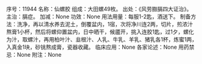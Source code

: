 序号：11944
名称：仙螺胶
组成：大田螺49枚。
出处：《风劳臌膈四大证治》。
主治：膈症。
加减：None
功效：None
用法用量：每服1-2匙，酒送下。
制备方法：洗净，再以清水养去泥土，倒覆盆内，1宿，次将净川连2两，切片，煎浓汁熬膏1小杯，然后将螺仰置盆内，日中晒干，候靥开，挑入连胶1匙，过1夕，螺化为汁，取螺汁，再用柏叶汁、韭根汁、人乳、牛乳、羊乳、猪乳各1杯，炼蜜1两，入真金1块，砂铫熬成膏，瓷器收藏。
临床应用：None
各家论述：None
用药禁忌：None
附注：None
